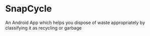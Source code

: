 # SnapCycle
An Android App which helps you dispose of waste appropriately by classifying it as recycling or garbage
